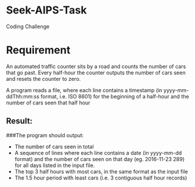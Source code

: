 # Seek-AIPS-Task
Coding Challenge

# Requirement
An automated traffic counter sits by a road and counts the number of cars that go past. Every half-hour the counter outputs the number of cars seen and resets the counter to zero.

A program  reads a file, where each line contains a timestamp (in yyyy-mm-ddThh:mm:ss format, i.e. ISO 8601) for the beginning of a half-hour and the number of cars seen that half hour

## Result:

###The program should output:
- The number of cars seen in total
- A sequence of lines where each line contains a date (in yyyy-mm-dd format) and the
number of cars seen on that day (eg. 2016-11-23 289) for all days listed in the input file.
- The top 3 half hours with most cars, in the same format as the input file
- The 1.5 hour period with least cars (i.e. 3 contiguous half hour records)
